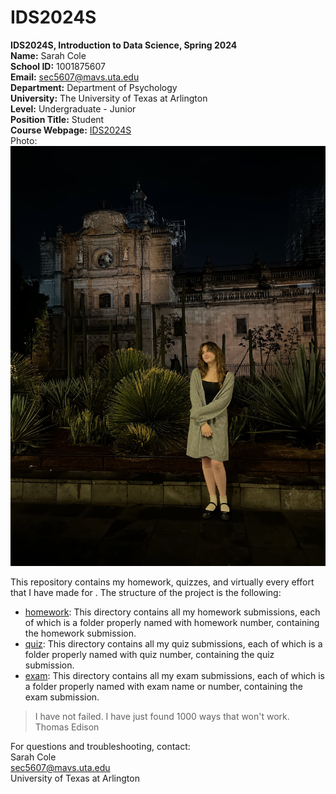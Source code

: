 # IDS2024S

**IDS2024S, Introduction to Data Science, Spring 2024**  
**Name:** Sarah Cole  
**School ID:** 1001875607  
**Email:** sec5607@mavs.uta.edu  
**Department:** Department of Psychology  
**University:** The University of Texas at Arlington  
**Level:** Undergraduate - Junior  
**Position Title:** Student  
**Course Webpage:** [IDS2024S](www.cdslab.org)    
Photo: ![A photo of Sarah](Profile_Picture.JPG)  

This repository contains my homework, quizzes, and virtually every effort that I have made for <course name>. The structure of the project is the following:

- [homework](./hw): This directory contains all my homework submissions, each of which is a folder properly named with homework number, containing the homework submission.  
- [quiz](./quiz): This directory contains all my quiz submissions, each of which is a folder properly named with quiz number, containing the quiz submission.
- [exam](./exam): This directory contains all my exam submissions, each of which is a folder properly named with exam name or number, containing the exam submission.  

> I have not failed. I have just found 1000 ways that won't work.  
> Thomas Edison


For questions and troubleshooting, contact:  
Sarah Cole  
sec5607@mavs.uta.edu  
University of Texas at Arlington  
